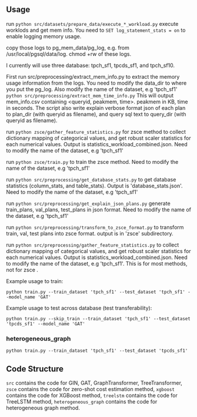 ## Usage

run `python src/datasets/prepare_data/execute_*_workload.py` execute worklods and get mem info.
You need to `SET log_statement_stats = on` to enable logging memory usage.

copy those logs to pg_mem_data/pg_log, e.g. from /usr/local/pgsql/data/log.
chmod +rw of these logs.

I currently will use three database: tpch_sf1, tpcds_sf1, and tpch_sf10.


First run src/preprocessing/extract_mem_info.py to extract the memory usage information from the logs. 
You need to modify the data_dir to where you put the pg_log. Also modify the name of the dataset, e.g 'tpch_sf1'
`python src/preprocessing/extract_mem_time_info.py`
This will output mem_info.csv containing <queryid, peakmem, time>. 
peakmem in KB, time in seconds.
The script also write explain verbose format json of each plan to plan_dir (with queryid as filename),
and query sql text to query_dir (with queryid as filename).

<!-- run `python zsce/get_raw_plans.py` which will create new_mem_info.csv containing <queryid, peakmem> but there are fewer rows, because only the queries that succeed executing are included (timeout queries are excluded). This is to ensure all methods have the same train set, val set, and test set. -->

<!-- run `python zsce/get_raw_plans.py` that runs 'explain analyze queries' to get raw_plans.json for zsce method. Need to modify the name of the dataset, e.g 'tpch_sf1'.   Note that this will take a long time.

run `python zsce/parse_plans.py` to parse 'raw_plans.json' into 'parsed_plans.json'. Need to modify the name of the dataset, e.g 'tpch_sf1'

run `python zsce/split_parsed_plans.py` to split 'parsed_plans.json' into train, val, test splits. Need to modify the name of the dataset, e.g 'tpch_sf1' -->


run `python zsce/gather_feature_statistics.py` for zsce method to collect dictionary mapping of categorical values, and get robust scaler statistics for each numerical values. Output is statistics_workload_combined.json. Need to modify the name of the dataset, e.g 'tpch_sf1'

<!-- run `python src/datasets/prepare_data/gather_feature_statistics.py` to collect dictionary mapping of categorical values, and get robust scaler statistics for each numerical values. Output is statistics_workload_combined.json. Need to modify the name of the dataset, e.g 'tpch_sf1'. This is for most methods, not for zsce -->

run `python zsce/train.py` to train the zsce method. Need to modify the name of the dataset, e.g 'tpch_sf1'

run `python src/preprocessing/get_database_stats.py` to get database statistics (column_stats, and table_stats). Output is 'database_stats.json'. Need to modify the name of the dataset, e.g 'tpch_sf1'

run `python src/preprocessing/get_explain_json_plans.py` generate train_plans, val_plans, test_plans in json format. Need to modify the name of the dataset, e.g 'tpch_sf1'

<!-- run `python src/preprocessing/split_json_plans.py` to split the giant json object 'total_json_plans.json' into train, val, test splits. Need to modify the name of the dataset, e.g 'tpch_sf1' -->

run `python src/preprocessing/transform_to_zsce_format.py` to transform train, val, test plans into zsce format. output is in 'zsce' subdirectory.


run `python src/preprocessing/gather_feature_statistics.py` to collect dictionary mapping of categorical values, and get robust scaler statistics for each numerical values. Output is statistics_workload_combined.json. Need to modify the name of the dataset, e.g 'tpch_sf1'. This is for most methods, not for zsce .

Example usage to train:
```
python train.py --train_dataset 'tpch_sf1' --test_dataset 'tpch_sf1' --model_name 'GAT'
```

Example usage to test across database (test transferability):
```
python train.py --skip_train --train_dataset 'tpch_sf1' --test_dataset 'tpcds_sf1' --model_name 'GAT'
```

### heterogeneous_graph
<!-- When you update plan_to_graph code, do not forget to `rm -rf data`, because the graph datset is cached in `data` directory. -->
`python train.py --train_dataset 'tpch_sf1' --test_dataset 'tpcds_sf1'`


## Code Structure

`src` contains the code for GIN, GAT, GraphTransformer, TreeTransformer, `zsce` contains the code for zero-shot cost estimation method, `xgboost` contains the code for XGBoost method, `treelstm` contains the code for TreeLSTM method, `heterogeneous_graph` contains the code for heterogeneous graph method.